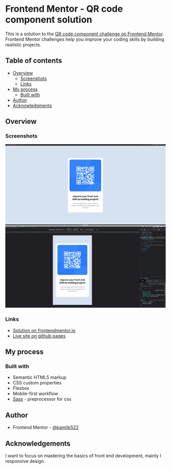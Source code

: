 # Frontend Mentor - QR code component solution

This is a solution to the [QR code component challenge on Frontend Mentor](https://www.frontendmentor.io/challenges/qr-code-component-iux_sIO_H). Frontend Mentor challenges help you improve your coding skills by building realistic projects.

## Table of contents

- [Overview](#overview)
  - [Screenshots](#screenshot)
  - [Links](#links)
- [My process](#my-process)
  - [Built with](#built-with)
- [Author](#author)
- [Acknowledgments](#acknowledgments)

## Overview

### Screenshots

![screenshot1](./screenshots/screenshot1.jpg)
![screenshot2](./screenshots/screenshot2.jpg)

### Links

- [Solution on frontendmentor.io](https://www.frontendmentor.io/solutions/qr-code-card-component-made-with-sass-and-flexbox-UxTE5c4PIZ)
- [Live site on github pages](https://kamilp522.github.io/qr-code-component)

## My process

### Built with

- Semantic HTML5 markup
- CSS custom properties
- Flexbox
- Mobile-first workflow
- [Sass](https://sass-lang.com/) - preprocessor for css

## Author

- Frontend Mentor - [@kamilp522](https://www.frontendmentor.io/profile/kamilp522)

## Acknowledgements

I want to focus on mastering the basics of front end development, mainly I responsive design.

